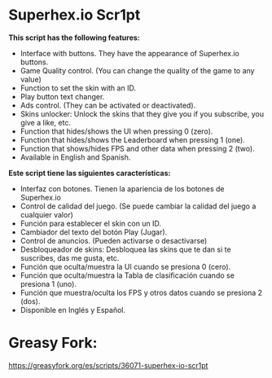 # Superhex.io Scr1pt
<b>This script has the following features:</b>
* Interface with buttons. They have the appearance of Superhex.io buttons.
* Game Quality control. (You can change the quality of the game to any value)
* Function to set the skin with an ID.
* Play button text changer.
* Ads control. (They can be activated or deactivated).
* Skins unlocker: Unlock the skins that they give you if you subscribe, you give a like, etc.
* Function that hides/shows the UI when pressing 0 (zero).
* Function that hides/shows the Leaderboard when pressing 1 (one).
* Function that shows/hides FPS and other data when pressing 2 (two).
* Available in English and Spanish.

<b>Este script tiene las siguientes características:</b>
* Interfaz con botones. Tienen la apariencia de los botones de Superhex.io
* Control de calidad del juego. (Se puede cambiar la calidad del juego a cualquier valor)
* Función para establecer el skin con un ID.
* Cambiador del texto del botón Play (Jugar).
* Control de anuncios. (Pueden activarse o desactivarse)
* Desbloqueador de skins: Desbloquea las skins que te dan si te suscribes, das me gusta, etc.
* Función que oculta/muestra la UI cuando se presiona 0 (cero).
* Función que oculta/muestra la Tabla de clasificación cuando se presiona 1 (uno).
* Función que muestra/oculta los FPS y otros datos cuando se presiona 2 (dos).
* Disponible en Inglés y Español.

# Greasy Fork: 
https://greasyfork.org/es/scripts/36071-superhex-io-scr1pt

